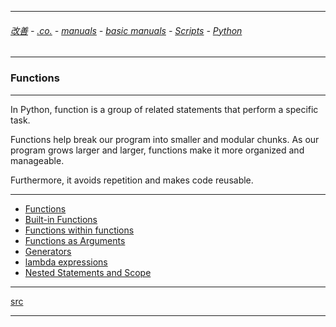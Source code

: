 
---

###### [改善](https://github.com/ttltrk/0C/blob/master/README.MD) - [.co.](https://github.com/ttltrk/PRG/blob/master/CODING.MD) - [manuals](https://github.com/ttltrk/PRG/blob/master/MAN.MD) - [basic manuals](https://github.com/ttltrk/PRG/blob/master/MANUALS.MD) - [Scripts](https://github.com/ttltrk/PRG/blob/master/PY/DOC/SC/SC.MD) - [Python](https://github.com/ttltrk/PRG/blob/master/PY/DOC/OPYM/OPYM.MD)

---

### Functions

---

In Python, function is a group of related statements that perform a specific task.

Functions help break our program into smaller and modular chunks. As our program grows larger and larger, functions make it more organized and manageable.

Furthermore, it avoids repetition and makes code reusable.

---

* [Functions](https://github.com/ttltrk/PRG/blob/master/PY/DOC/OPYM/04_MET_FUN/FUNCTIONS/FUNCTIONS.MD)
* [Built-in Functions](https://github.com/ttltrk/PRG/blob/master/PY/DOC/OPYM/04_MET_FUN/FUNCTIONS/BUILT_IN_FUNCTIONS.MD)
* [Functions within functions](https://github.com/ttltrk/PRG/blob/master/PY/DOC/OPYM/04_MET_FUN/FUNCTIONS/FUNC_IN_FUNC.MD)
* [Functions as Arguments](https://github.com/ttltrk/PRG/blob/master/PY/DOC/OPYM/04_MET_FUN/FUNCTIONS/FUNC_ARG.MD)
* [Generators](https://github.com/ttltrk/PRG/blob/master/PY/DOC/OPYM/04_MET_FUN/GENERATORS/GENERATORS.MD)
* [lambda expressions](https://github.com/ttltrk/PRG/blob/master/PY/DOC/OPYM/04_MET_FUN/LAMBDA/LAMBDA.MD)
* [Nested Statements and Scope]()

---

[src]()

---
